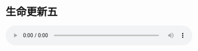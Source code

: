 # 生命更新五

<audio style="width: 100%;" preload="false" controls controlslist="nodownload"><source src="//file.simai.life/audio/mp3/old/18899.mp3" type="audio/mpeg">Your browser does not support the audio element.</audio>


